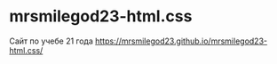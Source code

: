 # mrsmilegod23-html.css
 Сайт по учебе 21 года
 https://mrsmilegod23.github.io/mrsmilegod23-html.css/
